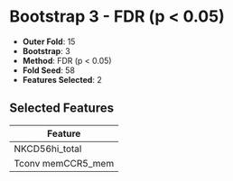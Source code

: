 # Bootstrap 3 - FDR (p < 0.05)

- **Outer Fold**: 15
- **Bootstrap**: 3
- **Method**: FDR (p < 0.05)
- **Fold Seed**: 58
- **Features Selected**: 2

## Selected Features

| Feature |
|---------|
| NKCD56hi_total |
| Tconv memCCR5_mem |
